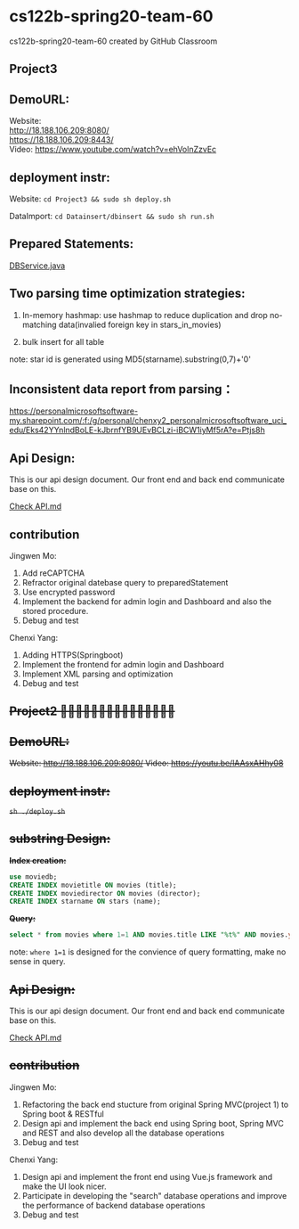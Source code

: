 # cs122b-spring20-team-60
cs122b-spring20-team-60 created by GitHub Classroom

## Project3

## DemoURL:

Website:  
http://18.188.106.209:8080/   
https://18.188.106.209:8443/   
Video: https://www.youtube.com/watch?v=ehVolnZzvEc

## deployment instr:

Website:  ``cd Project3 && sudo sh deploy.sh``

DataImport: ``cd Datainsert/dbinsert && sudo sh run.sh``

## Prepared Statements:
[DBService.java](./Project3/src/main/java/com/cs122b/project/Fabflix/Service/DBService.java)

## Two parsing time optimization strategies:

1. In-memory hashmap: use hashmap to reduce duplication and drop no-matching data(invalied foreign key in stars_in_movies)

2. bulk insert for all table

note: star id is generated using MD5(starname).substring(0,7)+'0'

## Inconsistent data report from parsing：

https://personalmicrosoftsoftware-my.sharepoint.com/:f:/g/personal/chenxy2_personalmicrosoftsoftware_uci_edu/Eks42YYnlndBoLE-kJbrnfYB9UEvBCLzi-iBCW1iyMf5rA?e=Ptjs8h

## Api Design:
This is our api design document. Our front end and back end communicate base on this.

[Check API.md](./api.md)


## contribution

Jingwen Mo:
1. Add reCAPTCHA
2. Refractor original datebase query to preparedStatement
3. Use encrypted password
4. Implement the backend for admin login and Dashboard and also the stored procedure.
5. Debug and test

Chenxi Yang:
1. Adding HTTPS(Springboot)
2. Implement the frontend for admin login and Dashboard
3. Implement XML parsing and optimization
4. Debug and test


## ~~Project2  🐶🐶🐶🐶🐶🐶🐶🐶🐶🐶🐶🐶🐶🐶🐶~~
## ~~DemoURL:~~

~~Website: http://18.188.106.209:8080/ 
Video: https://youtu.be/lAAsxAHhy08~~

## ~~deployment instr:~~

~~``sh ./deploy.sh``~~

## ~~substring Design:~~

**~~Index creation:~~**

```sql
use moviedb;
CREATE INDEX movietitle ON movies (title);
CREATE INDEX moviedirector ON movies (director);
CREATE INDEX starname ON stars (name);
```

**~~Query:~~**

```sql
select * from movies where 1=1 AND movies.title LIKE "%t%" AND movies.year = 2003 AND movies.director like "%d%" and id in (select distinct movieId from stars_in_movies inner join stars on stars_in_movies.starId = stars.id where name like '%s%') ORDER BY movies.title asc , (select rating from ratings where ratings.movieId=movies.id) asc LIMIT 10 OFFSET 0;
```

note: ``where 1=1`` is designed for the convience of query formatting, make no sense in query.

## ~~Api Design:~~
This is our api design document. Our front end and back end communicate base on this.

[Check API.md](./api.md)


## ~~contribution~~

Jingwen Mo:
1. Refactoring the back end stucture from original Spring MVC(project 1) to Spring boot & RESTful
2. Design api and implement the back end using Spring boot, Spring MVC and REST and also develop all the database operations
3. Debug and test

Chenxi Yang:
1. Design api and implement the front end using Vue.js framework and make the UI look nicer.
2. Participate in developing the "search" database operations and improve the performance of backend database operations
3. Debug and test

